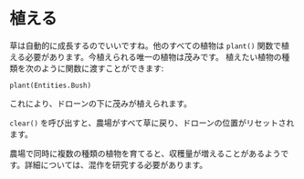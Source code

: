 # 植える
草は自動的に成長するのでいいですね。他のすべての植物は `plant()` 関数で植える必要があります。今植えられる唯一の植物は茂みです。
植えたい植物の種類を次のように関数に渡すことができます:

`plant(Entities.Bush)`

これにより、ドローンの下に茂みが植えられます。

`clear()` を呼び出すと、農場がすべて草に戻り、ドローンの位置がリセットされます。

農場で同時に複数の種類の植物を育てると、収穫量が増えることがあるようです。詳細については、混作を研究する必要があります。